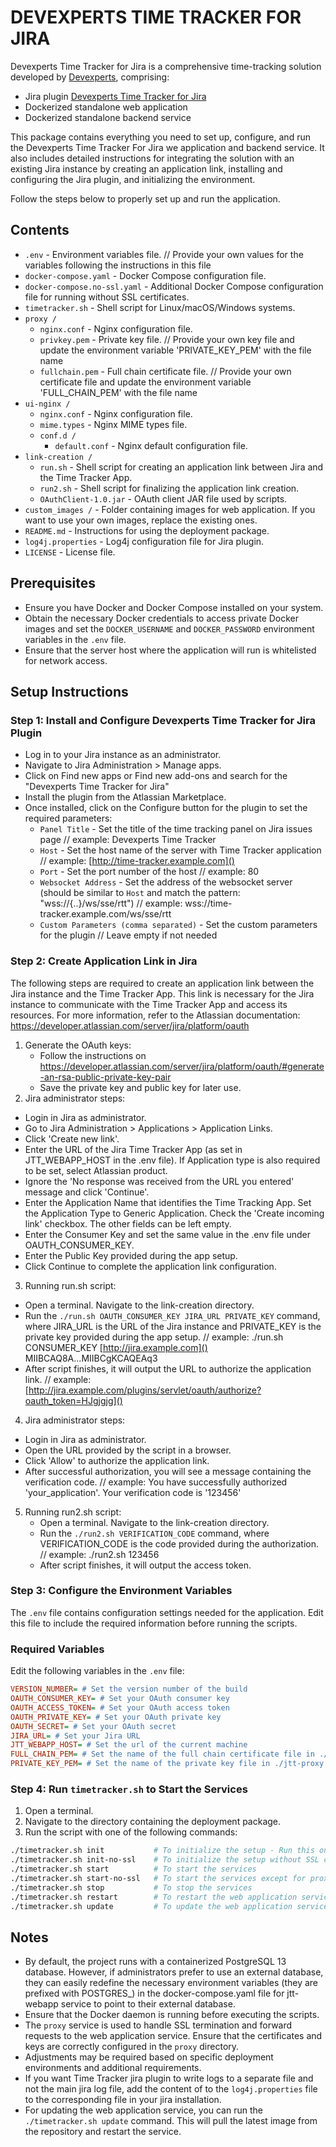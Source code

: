 # DEVEXPERTS TIME TRACKER FOR JIRA

Devexperts Time Tracker for Jira is a comprehensive time-tracking solution developed by [Devexperts](https://devexperts.com/), comprising:
- Jira plugin [Devexperts Time Tracker for Jira](https://marketplace.atlassian.com/apps/1236146)
- Dockerized standalone web application
- Dockerized standalone backend service

This package contains everything you need to set up, configure, and run the Devexperts Time Tracker For Jira we application and backend service. It also includes detailed instructions for integrating the solution with an existing Jira instance by creating an application link, installing and configuring the Jira plugin, and initializing the environment.

Follow the steps below to properly set up and run the application.

## Contents

- `.env` - Environment variables file. // Provide your own values for the variables following the instructions in this file
- `docker-compose.yaml` - Docker Compose configuration file.
- `docker-compose.no-ssl.yaml` - Additional Docker Compose configuration file for running without SSL certificates.
- `timetracker.sh` - Shell script for Linux/macOS/Windows systems.
- `proxy / `
    - `nginx.conf` - Nginx configuration file.
    - `privkey.pem` - Private key file. // Provide your own key file and update the environment variable 'PRIVATE_KEY_PEM' with the file name
    - `fullchain.pem` - Full chain certificate file. // Provide your own certificate file and update the environment variable 'FULL_CHAIN_PEM' with the file name
- `ui-nginx / ` 
    - `nginx.conf` - Nginx configuration file.
    - `mime.types` - Nginx MIME types file.
    - `conf.d / `
        - `default.conf` - Nginx default configuration file.
- `link-creation / `
    - `run.sh` - Shell script for creating an application link between Jira and the Time Tracker App.
    - `run2.sh` - Shell script for finalizing the application link creation.
    - `OAuthClient-1.0.jar` - OAuth client JAR file used by scripts.
- `custom_images /` - Folder containing images for web application. If you want to use your own images, replace the existing ones.
- `README.md` - Instructions for using the deployment package.
- `log4j.properties` - Log4j configuration file for Jira plugin.
- `LICENSE` - License file.

## Prerequisites

* Ensure you have Docker and Docker Compose installed on your system.
* Obtain the necessary Docker credentials to access private Docker images and set the `DOCKER_USERNAME` and `DOCKER_PASSWORD` environment variables in the `.env` file.
* Ensure that the server host where the application will run is whitelisted for network access.

## Setup Instructions

### Step 1: Install and Configure Devexperts Time Tracker for Jira Plugin
  - Log in to your Jira instance as an administrator. 
  - Navigate to Jira Administration > Manage apps. 
  - Click on Find new apps or Find new add-ons and search for the "Devexperts Time Tracker for Jira"
  - Install the plugin from the Atlassian Marketplace. 
  - Once installed, click on the Configure button for the plugin to set the required parameters:
    - `Panel Title` - Set the title of the time tracking panel on Jira issues page    // example: Devexperts Time Tracker
    - `Host` - Set the host name of the server with Time Tracker application // example: [http://time-tracker.example.com]()
    - `Port` - Set the port number of the host // example: 80 
    - `Websocket Address` - Set the address of the websocket server (should be similar to `Host` and match the pattern: "wss://{..}/ws/sse/rtt") // example: wss://time-tracker.example.com/ws/sse/rtt 
    - `Custom Parameters (comma separated)` - Set the custom parameters for the plugin // Leave empty if not needed

### Step 2: Create Application Link in Jira
The following steps are required to create an application link between the Jira instance and the Time Tracker App. This link is necessary for the Jira instance to communicate with the Time Tracker App and access its resources. 
For more information, refer to the Atlassian documentation: https://developer.atlassian.com/server/jira/platform/oauth
1. Generate the OAuth keys:
   - Follow the instructions on https://developer.atlassian.com/server/jira/platform/oauth/#generate-an-rsa-public-private-key-pair
   - Save the private key and public key for later use.
2. Jira administrator steps:
  - Login in Jira as administrator.
  - Go to Jira Administration > Applications > Application Links.
  - Click 'Create new link'.
  - Enter the URL of the Jira Time Tracker App (as set in JTT_WEBAPP_HOST in the .env file). If Application type is also required to be set, select Atlassian product.
  - Ignore the 'No response was received from the URL you entered' message and click 'Continue'.
  - Enter the Application Name that identifies the Time Tracking App. Set the Application Type to Generic Application. Check the 'Create incoming link' checkbox. The other fields can be left empty.
  - Enter the Consumer Key and set the same value in the .env file under OAUTH_CONSUMER_KEY.
  - Enter the Public Key provided during the app setup.
  - Click Continue to complete the application link configuration.
3. Running run.sh script:
  - Open a terminal. Navigate to the link-creation directory.
  - Run the `./run.sh OAUTH_CONSUMER_KEY JIRA_URL PRIVATE_KEY` command, where JIRA_URL is the URL of the Jira instance and PRIVATE_KEY is the private key provided during the app setup. // example: ./run.sh CONSUMER_KEY [http://jira.example.com]() MIIBCAQ8A...MIIBCgKCAQEAq3
  - After script finishes, it will output the URL to authorize the application link. // example: [http://jira.example.com/plugins/servlet/oauth/authorize?oauth_token=HJgjgjg]()
4. Jira administrator steps:
  - Login in Jira as administrator.
  - Open the URL provided by the script in a browser.
  - Click 'Allow' to authorize the application link.
  - After successful authorization, you will see a message containing the verification code. // example: You have successfully authorized 'your_application'. Your verification code is '123456'
5. Running run2.sh script:
   - Open a terminal. Navigate to the link-creation directory.
   - Run the `./run2.sh VERIFICATION_CODE` command, where VERIFICATION_CODE is the code provided during the authorization. // example: ./run2.sh 123456 
   - After script finishes, it will output the access token.

### Step 3: Configure the Environment Variables

The `.env` file contains configuration settings needed for the application. Edit this file to include the required information before running the scripts.

### Required Variables

Edit the following variables in the `.env` file:

```ini
VERSION_NUMBER= # Set the version number of the build
OAUTH_CONSUMER_KEY= # Set your OAuth consumer key
OAUTH_ACCESS_TOKEN= # Set your OAuth access token
OAUTH_PRIVATE_KEY= # Set your OAuth private key
OAUTH_SECRET= # Set your OAuth secret
JIRA_URL= # Set your Jira URL
JTT_WEBAPP_HOST= # Set the url of the current machine
FULL_CHAIN_PEM= # Set the name of the full chain certificate file in ./jtt-proxy
PRIVATE_KEY_PEM= # Set the name of the private key file in ./jtt-proxy
```

### Step 4: Run `timetracker.sh` to Start the Services

1. Open a terminal.
2. Navigate to the directory containing the deployment package.
3. Run the script with one of the following commands:
  ```sh
  ./timetracker.sh init           # To initialize the setup - Run this once
  ./timetracker.sh init-no-ssl    # To initialize the setup without SSL certificates - Run this once
  ./timetracker.sh start          # To start the services
  ./timetracker.sh start-no-ssl   # To start the services except for proxy without SSL certificates
  ./timetracker.sh stop           # To stop the services
  ./timetracker.sh restart        # To restart the web application service
  ./timetracker.sh update         # To update the web application service
  ```

## Notes
- By default, the project runs with a containerized PostgreSQL 13 database. However, if administrators prefer to use an external database, they can easily redefine the necessary environment variables (they are prefixed with POSTGRES_) in the docker-compose.yaml file for jtt-webapp service to point to their external database.
- Ensure that the Docker daemon is running before executing the scripts.
- The `proxy` service is used to handle SSL termination and forward requests to the web application service. Ensure that the certificates and keys are correctly configured in the `proxy` directory.
- Adjustments may be required based on specific deployment environments and additional requirements.
- If you want Time Tracker jira plugin to write logs to a separate file and not the main jira log file, add the content of to the `log4j.properties` file to the corresponding file in your jira installation.
- For updating the web application service, you can run the `./timetracker.sh update` command. This will pull the latest image from the repository and restart the service.
